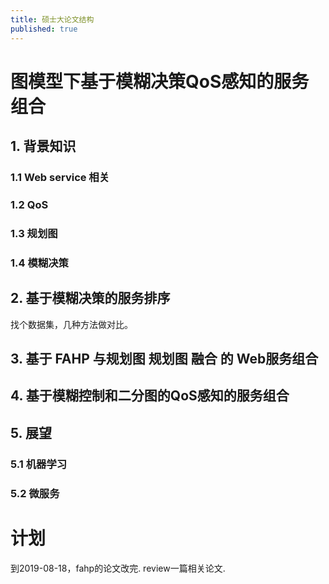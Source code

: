 ```yaml
---
title: 硕士大论文结构
published: true
---
```


# 图模型下基于模糊决策QoS感知的服务组合

## 1. 背景知识

### 1.1 Web service 相关

### 1.2 QoS

### 1.3 规划图

### 1.4 模糊决策

## 2. 基于模糊决策的服务排序

找个数据集，几种方法做对比。

## 3. 基于 FAHP 与规划图 规划图 融合 的 Web服务组合

## 4. 基于模糊控制和二分图的QoS感知的服务组合

## 5. 展望

### 5.1 机器学习

### 5.2 微服务


# 计划

到2019-08-18，fahp的论文改完.
review一篇相关论文.
